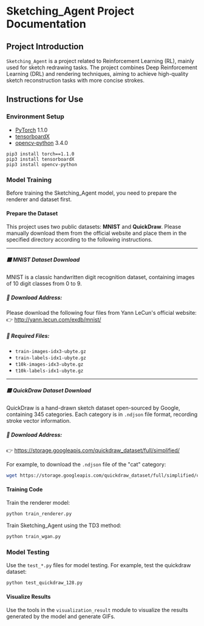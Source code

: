 # Sketching_Agent Project Documentation

## Project Introduction

`Sketching_Agent` is a project related to Reinforcement Learning (RL), mainly used for sketch redrawing tasks. The project combines Deep Reinforcement Learning (DRL) and rendering techniques, aiming to achieve high-quality sketch reconstruction tasks with more concise strokes.

## Instructions for Use

### Environment Setup

* [PyTorch](http://pytorch.org/) 1.1.0
* [tensorboardX](https://github.com/lanpa/tensorboard-pytorch/tree/master/tensorboardX)
* [opencv-python](https://pypi.org/project/opencv-python/) 3.4.0

```
pip3 install torch==1.1.0
pip3 install tensorboardX
pip3 install opencv-python
```

### Model Training

Before training the Sketching_Agent model, you need to prepare the renderer and dataset first.

#### Prepare the Dataset

This project uses two public datasets: **MNIST** and **QuickDraw**. Please manually download them from the official website and place them in the specified directory according to the following instructions.

---

##### 🟦 MNIST Dataset Download

MNIST is a classic handwritten digit recognition dataset, containing images of 10 digit classes from 0 to 9.

##### 🔗 Download Address:

Please download the following four files from Yann LeCun's official website:
👉 http://yann.lecun.com/exdb/mnist/

##### 📄 Required Files:

- `train-images-idx3-ubyte.gz`
- `train-labels-idx1-ubyte.gz`
- `t10k-images-idx3-ubyte.gz`
- `t10k-labels-idx1-ubyte.gz`

---

##### 🟨 QuickDraw Dataset Download

QuickDraw is a hand-drawn sketch dataset open-sourced by Google, containing 345 categories. Each category is in `.ndjson` file format, recording stroke vector information.

##### 🔗 Download Address:

👉 https://storage.googleapis.com/quickdraw_dataset/full/simplified/

For example, to download the `.ndjson` file of the "cat" category:

```bash
wget https://storage.googleapis.com/quickdraw_dataset/full/simplified/cat.ndjson -P data/quickdraw/
```

#### Training Code

Train the renderer model:

```bash
python train_renderer.py
```

Train Sketching_Agent using the TD3 method:

```bash
python train_wgan.py
```

### Model Testing

Use the `test_*.py` files for model testing.
For example, test the quickdraw dataset:

```bash
python test_quickdraw_128.py
```

#### Visualize Results

Use the tools in the `visualization_result` module to visualize the results generated by the model and generate GIFs.
